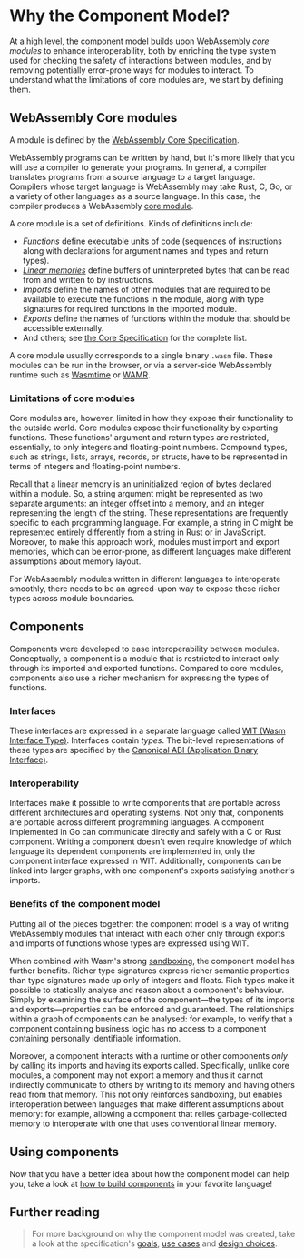 # Why the Component Model?

At a high level, the component model builds upon WebAssembly _core modules_
to enhance interoperability, both by enriching the type system
used for checking the safety of interactions between modules,
and by removing potentially error-prone ways for modules to interact.
To understand what the limitations of core modules are,
we start by defining them.

## WebAssembly Core modules

A module is defined by the [WebAssembly Core Specification](https://webassembly.github.io/spec/core/).

WebAssembly programs can be written by hand,
but it's more likely that you will use a compiler to generate your programs.
In general, a compiler translates programs from a source language
to a target language.
Compilers whose target language is WebAssembly may take
Rust, C, Go, or a variety of other languages as a source language.
In this case, the compiler produces a WebAssembly [core module](https://webassembly.github.io/spec/core/syntax/modules.html).

A core module is a set of definitions.
Kinds of definitions include:
* _Functions_ define executable units of code
  (sequences of instructions along with declarations
  for argument names and types and return types).
* [_Linear memories_](https://webassembly.github.io/spec/core/syntax/modules.html#syntax-mem)
  define buffers of uninterpreted bytes that can be read from
  and written to by instructions.
* _Imports_ define the names of other modules
   that are required to be available to execute
   the functions in the module,
   along with type signatures for required functions
   in the imported module.
* _Exports_ define the names of functions within
  the module that should be accessible externally.
* And others; see [the Core Specification](https://webassembly.github.io/spec/core/syntax/modules.html)
  for the complete list.

A core module usually corresponds to a single binary `.wasm` file.
These modules can be run in the browser,
or via a server-side WebAssembly runtime such as [Wasmtime](https://wasmtime.dev/)
or [WAMR](https://github.com/bytecodealliance/wasm-micro-runtime).

### Limitations of core modules

Core modules are, however, limited in how they expose their functionality to the outside world.
Core modules expose their functionality by exporting functions.
These functions' argument and return types are restricted, essentially,
to only integers and floating-point numbers.
Compound types, such as strings, lists, arrays, records, or structs,
have to be represented in terms of integers and floating-point numbers.

Recall that a linear memory is an uninitialized region of bytes
declared within a module.
So, a string argument might be represented as two separate arguments:
an integer offset into a memory,
and an integer representing the length of the string.
These representations are frequently specific to each programming language.
For example, a string in C might be represented entirely differently
from a string in Rust or in JavaScript.
Moreover, to make this approach work, modules must import and export memories,
which can be error-prone, as different languages
make different assumptions about memory layout.

For WebAssembly modules written in different languages to interoperate smoothly, there needs to be an agreed-upon way
to expose these richer types across module boundaries.

## Components

Components were developed to ease interoperability between modules.
Conceptually, a component is a module that is restricted
to interact only through its imported and exported functions.
Compared to core modules, components also use a richer
mechanism for expressing the types of functions.

### Interfaces

These interfaces are expressed in a separate language called [WIT (Wasm Interface Type)](./wit.md).
Interfaces contain _types_.
The bit-level representations of these types are specified by
the [Canonical ABI (Application Binary Interface)](./../advanced/canonical-abi.md).

### Interoperability

Interfaces make it possible to write components that are
portable across different architectures and operating systems.
Not only that, components are portable across different programming languages.
A component implemented in Go can communicate directly and safely
with a C or Rust component.
Writing a component doesn't even require knowledge
of which language its dependent components are implemented in,
only the component interface expressed in WIT.
Additionally, components can be linked into larger graphs,
with one component's exports satisfying another's imports.

### Benefits of the component model

Putting all of the pieces together:
the component model is a way of writing WebAssembly modules
that interact with each other only through exports and imports of functions
whose types are expressed using WIT.

When combined with Wasm's strong [sandboxing](https://webassembly.org/docs/security/),
the component model has further benefits.
Richer type signatures express richer semantic properties
than type signatures made up only of integers and floats.
Rich types make it possible to statically analyse
and reason about a component's behaviour.
Simply by examining the surface of the component—the types
of its imports and exports—properties can be
enforced and guaranteed.
The relationships within a graph of components can be analysed:
for example, to verify that a component containing business logic
has no access to a component containing personally identifiable information.

Moreover, a component interacts with a runtime or other components
_only_ by calling its imports and having its exports called.
Specifically, unlike core modules, a component may not export a memory
and thus it cannot indirectly communicate to others
by writing to its memory and having others read from that memory.
This not only reinforces sandboxing, but enables interoperation
between languages that make different assumptions about memory:
for example, allowing a component that relies garbage-collected memory
to interoperate with one that uses conventional linear memory.

## Using components

Now that you have a better idea about how the component model can help you, take a look at [how to build components](../language-support.md) in your favorite language!

## Further reading

> For more background on why the component model was created, take a look at the specification's [goals](https://github.com/WebAssembly/component-model/blob/main/design/high-level/Goals.md), [use cases](https://github.com/WebAssembly/component-model/blob/main/design/high-level/UseCases.md) and [design choices](https://github.com/WebAssembly/component-model/blob/main/design/high-level/Choices.md).
